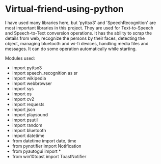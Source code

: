 # Virtual-friend-using-python

I have used many libraries here, but 'pyttsx3' and 'SpeechRecognition' are most important libraries in this project. They are used for Text-to-Speech and Speech-to-Text conversion operations.
It has the ability to scrap the details from web, recognize the persons by their faces, detecting the object, managing bluetooth and wi-fi devices, handling media files and messages. 
It can do some operation automatically while starting.

Modules used:
  - import pyttsx3
  - import speech_recognition as sr
  - import wikipedia
  - import webbrowser
  - import sys
  - import os
  - import cv2
  - import requests                                                                                   
  - import json
  - import playsound
  - import psutil
  - import random 
  - import bluetooth
  - import datetime
  - from datetime import date, time
  - from pynotifier import Notification    
  - from pyautogui import *
  - from win10toast import ToastNotifier
